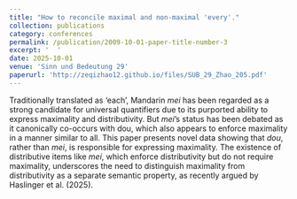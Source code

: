 ```yaml
---
title: "How to reconcile maximal and non-maximal 'every'."
collection: publications
category: conferences
permalink: /publication/2009-10-01-paper-title-number-3
excerpt: '  '
date: 2025-10-01
venue: 'Sinn und Bedeutung 29'
paperurl: 'http://zeqizhao12.github.io/files/SUB_29_Zhao_205.pdf'
---
```


Traditionally translated as ‘each’, Mandarin _mei_ has been regarded as a strong candidate for universal quantifiers due to its purported ability to express maximality and distributivity.
But _mei_’s status has been debated as it canonically co-occurs with dou, which also appears to
enforce maximality in a manner similar to all. This paper presents novel data showing that _dou_,
rather than _mei_, is responsible for expressing maximality. The existence of distributive items
like _mei_, which enforce distributivity but do not require maximality, underscores the need to
distinguish maximality from distributivity as a separate semantic property, as recently argued
by Haslinger et al. (2025).
